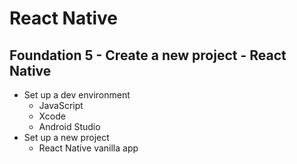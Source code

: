 # React Native

## Foundation 5 - Create a new project - React Native

- Set up a dev environment
  - JavaScript
  - Xcode
  - Android Studio
- Set up a new project
  - React Native vanilla app
